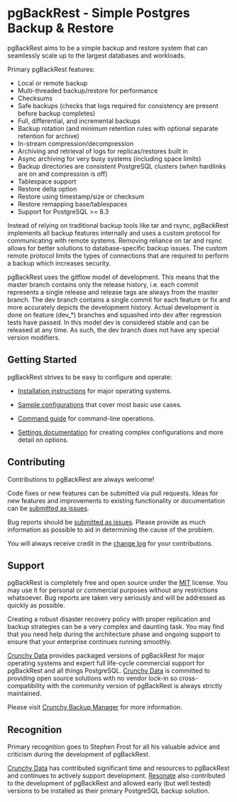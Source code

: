 # pgBackRest - Simple Postgres Backup & Restore

pgBackRest aims to be a simple backup and restore system that can seamlessly scale up to the largest databases and workloads.

Primary pgBackRest features:

- Local or remote backup
- Multi-threaded backup/restore for performance
- Checksums
- Safe backups (checks that logs required for consistency are present before backup completes)
- Full, differential, and incremental backups
- Backup rotation (and minimum retention rules with optional separate retention for archive)
- In-stream compression/decompression
- Archiving and retrieval of logs for replicas/restores built in
- Async archiving for very busy systems (including space limits)
- Backup directories are consistent PostgreSQL clusters (when hardlinks are on and compression is off)
- Tablespace support
- Restore delta option
- Restore using timestamp/size or checksum
- Restore remapping base/tablespaces
- Support for PostgreSQL >= 8.3

Instead of relying on traditional backup tools like tar and rsync, pgBackRest implements all backup features internally and uses a custom protocol for communicating with remote systems.  Removing reliance on tar and rsync allows for better solutions to database-specific backup issues.  The custom remote protocol limits the types of connections that are required to perform a backup which increases security.

pgBackRest uses the gitflow model of development.  This means that the master branch contains only the release history, i.e. each commit represents a single release and release tags are always from the master branch.  The dev branch contains a single commit for each feature or fix and more accurately depicts the development history.  Actual development is done on feature (dev_*) branches and squashed into dev after regression tests have passed.  In this model dev is considered stable and can be released at any time.  As such, the dev branch does not have any special version modifiers.

## Getting Started

pgBackRest strives to be easy to configure and operate:

* [Installation instructions](USERGUIDE.md#installation) for major operating systems.

* [Sample configurations](USERGUIDE.md#examples) that cover most basic use cases.

* [Command guide](USERGUIDE.md#commands) for command-line operations.

* [Settings documentation](USERGUIDE.md#setttings) for creating complex configurations and more detail on options.

## Contributing

Contributions to pgBackRest are always welcome!

Code fixes or new features can be submitted via pull requests.  Ideas for new features and improvements to existing functionality or documentation can be [submitted as issues](http://github.com/pgmasters/backrest/issues).

Bug reports should be [submitted as issues](http://github.com/pgmasters/backrest/issues).  Please provide as much information as possible to aid in determining the cause of the problem.

You will always receive credit in the [change log](https://github.com/pgmasters/backrest/blob/master/CHANGELOG.md) for your contributions.

## Support

pgBackRest is completely free and open source under the [MIT](https://github.com/pgmasters/backrest/blob/master/LICENSE) license.  You may use it for personal or commercial purposes without any restrictions whatsoever.  Bug reports are taken very seriously and will be addressed as quickly as possible.

Creating a robust disaster recovery policy with proper replication and backup strategies can be a very complex and daunting task.  You may find that you need help during the architecture phase and ongoing support to ensure that your enterprise continues running smoothly.

[Crunchy Data](http://www.crunchydatasolutions.com) provides packaged versions of pgBackRest for major operating systems and expert full life-cycle commercial support for pgBackRest and all things PostgreSQL.  [Crunchy Data](http://www.crunchydatasolutions.com) is committed to providing open source solutions with no vendor lock-in so cross-compatibility with the community version of pgBackRest is always strictly maintained.

Please visit [Crunchy Backup Manager](http://crunchydatasolutions.com/crunchy-backup-manager) for more information.

## Recognition

Primary recognition goes to Stephen Frost for all his valuable advice and criticism during the development of pgBackRest.

[Crunchy Data](http://www.crunchydatasolutions.com) has contributed significant time and resources to pgBackRest and continues to actively support development. [Resonate](http://www.resonate.com) also contributed to the development of pgBackRest and allowed early (but well tested) versions to be installed as their primary PostgreSQL backup solution.

